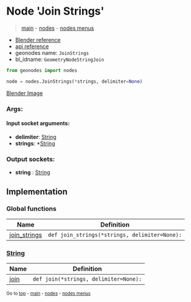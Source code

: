 # Node 'Join Strings'

> [main](../structure.md) - [nodes](nodes.md) - [nodes menus](nodes_menus.md)

- [Blender reference](https://docs.blender.org/manual/en/latest/modeling/geometry_nodes/text/join_strings.html)
- [api reference](https://docs.blender.org/api/current/bpy.types.GeometryNodeStringJoin.html)
- geonodes name: `JoinStrings`
- bl_idname: `GeometryNodeStringJoin`

```python
from geonodes import nodes

node = nodes.JoinStrings(*strings, delimiter=None)
```

[Blender Image](self.node_image_ref)

### Args:

#### Input socket arguments:

- **delimiter**: [String](String.md)
- **strings**: *[String](String.md)

### Output sockets:

- **string** : [String](String.md)

## Implementation

### Global functions

| Name | Definition |
|------|------------|
 | [join_strings](A.md#join_strings) | `def join_strings(*strings, delimiter=None):` |

### [String](String.md)

| Name | Definition |
|------|------------|
 | [join](String.md#join) | `def join(*strings, delimiter=None):` |

<sub>Go to [top](#node-Join-Strings) - [main](../structure.md) - [nodes](nodes.md) - [nodes menus](nodes_menus.md)</sub>

